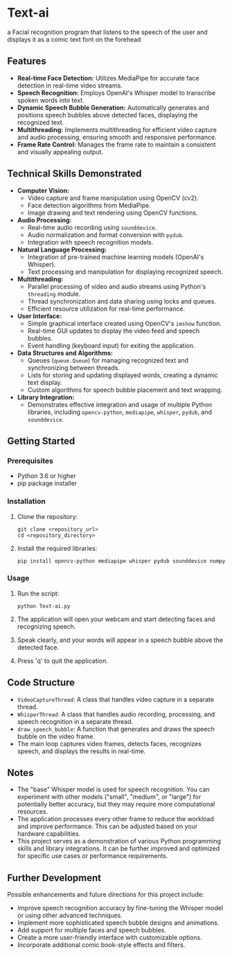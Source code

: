 # Text-ai
a Facial recognition program that listens to the speech of the user and displays it as a comic text font on the forehead

## Features

*   **Real-time Face Detection:** Utilizes MediaPipe for accurate face detection in real-time video streams.
*   **Speech Recognition:** Employs OpenAI's Whisper model to transcribe spoken words into text.
*   **Dynamic Speech Bubble Generation:** Automatically generates and positions speech bubbles above detected faces, displaying the recognized text.
*   **Multithreading:** Implements multithreading for efficient video capture and audio processing, ensuring smooth and responsive performance.
*   **Frame Rate Control:** Manages the frame rate to maintain a consistent and visually appealing output.

## Technical Skills Demonstrated

*   **Computer Vision:**
    *   Video capture and frame manipulation using OpenCV (cv2).
    *   Face detection algorithms from MediaPipe.
    *   Image drawing and text rendering using OpenCV functions.
*   **Audio Processing:**
    *   Real-time audio recording using `sounddevice`.
    *   Audio normalization and format conversion with `pydub`.
    *   Integration with speech recognition models.
*   **Natural Language Processing:**
    *   Integration of pre-trained machine learning models (OpenAI's Whisper).
    *   Text processing and manipulation for displaying recognized speech.
*   **Multithreading:**
    *   Parallel processing of video and audio streams using Python's `threading` module.
    *   Thread synchronization and data sharing using locks and queues.
    *   Efficient resource utilization for real-time performance.
*   **User Interface:**
    *   Simple graphical interface created using OpenCV's `imshow` function.
    *   Real-time GUI updates to display the video feed and speech bubbles.
    *   Event handling (keyboard input) for exiting the application.
*   **Data Structures and Algorithms:**
    *   Queues (`queue.Queue`) for managing recognized text and synchronizing between threads.
    *   Lists for storing and updating displayed words, creating a dynamic text display.
    *   Custom algorithms for speech bubble placement and text wrapping.
*   **Library Integration:**
    *   Demonstrates effective integration and usage of multiple Python libraries, including `opencv-python`, `mediapipe`, `whisper`, `pydub`, and `sounddevice`.

## Getting Started

### Prerequisites

*   Python 3.6 or higher
*   pip package installer

### Installation

1.  Clone the repository:

    ```
    git clone <repository_url>
    cd <repository_directory>
    ```

2.  Install the required libraries:

    ```
    pip install opencv-python mediapipe whisper pydub sounddevice numpy
    ```

### Usage

1.  Run the script:

    ```
    python Text-ai.py
    ```

2.  The application will open your webcam and start detecting faces and recognizing speech.

3.  Speak clearly, and your words will appear in a speech bubble above the detected face.

4.  Press 'q' to quit the application.

## Code Structure

*   `VideoCaptureThread`: A class that handles video capture in a separate thread.
*   `WhisperThread`: A class that handles audio recording, processing, and speech recognition in a separate thread.
*   `draw_speech_bubble`: A function that generates and draws the speech bubble on the video frame.
*   The main loop captures video frames, detects faces, recognizes speech, and displays the results in real-time.

## Notes

*   The "base" Whisper model is used for speech recognition. You can experiment with other models ("small", "medium", or "large") for potentially better accuracy, but they may require more computational resources.
*   The application processes every other frame to reduce the workload and improve performance. This can be adjusted based on your hardware capabilities.
*   This project serves as a demonstration of various Python programming skills and library integrations. It can be further improved and optimized for specific use cases or performance requirements.

## Further Development

Possible enhancements and future directions for this project include:

*   Improve speech recognition accuracy by fine-tuning the Whisper model or using other advanced techniques.
*   Implement more sophisticated speech bubble designs and animations.
*   Add support for multiple faces and speech bubbles.
*   Create a more user-friendly interface with customizable options.
*   Incorporate additional comic book-style effects and filters.
